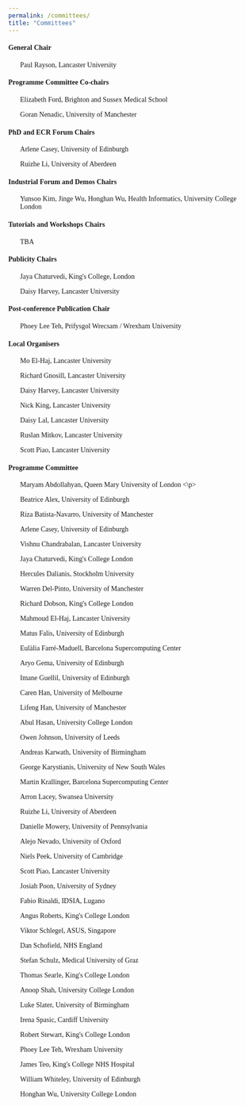 ```yaml
---
permalink: /committees/
title: "Committees"
---
```


<html>
 <meta name="viewport" content="width=device-width, initial-scale=1"> 
<head>
<style>
body {
    font-family: 'Akaya Telivigala';
} 
h1, h2, h3, h4, h5, h6 {
  font-family: 'Akaya Telivigala';
}
</style>
</head>
<body>

<h4>General Chair</h4> 
<ul>
<p>Paul Rayson, Lancaster University</p>
</ul>

<h4>Programme Committee Co-chairs</h4>
<ul>
<p>Elizabeth Ford, Brighton and Sussex Medical School</p>
<p>Goran Nenadic, University of Manchester</p>
</ul>

<h4>PhD and ECR Forum Chairs</h4>
<ul>
<p>Arlene Casey, University of Edinburgh</p>
<p>Ruizhe Li, University of Aberdeen</p>
</ul>
    
<h4>Industrial Forum and Demos Chairs</h4>
<ul>
<p>Yunsoo Kim, Jinge Wu, Honghan Wu, Health Informatics, University College London</p>
</ul>

<h4>Tutorials and Workshops Chairs</h4>   
<ul>
<p>TBA</p>
</ul>

<h4>Publicity Chairs</h4>
<ul>
<p>Jaya Chaturvedi, King's College, London</p>
<p>Daisy Harvey, Lancaster University</p>
</ul>

<h4>Post-conference Publication Chair</h4>
<ul>
<p>Phoey Lee Teh, Prifysgol Wrecsam / Wrexham University</p>
</ul>

<h4>Local Organisers</h4>
<ul>
<p>Mo El-Haj, Lancaster University</p>
      	<p>Richard Gnosill, Lancaster University</p>
      	<p>Daisy Harvey, Lancaster University</p>
      	<p>Nick King, Lancaster University</p>
      <p>Daisy Lal, Lancaster University</p>
<p>Ruslan Mitkov, Lancaster University</p>
<p>Scott Piao, Lancaster University</p>
</ul>

<h4>Programme Committee</h4>
<ul>
<p> Maryam Abdollahyan, Queen Mary University of London <\p>
<p> Beatrice Alex, University of Edinburgh </p>
<p> Riza Batista-Navarro, University of Manchester </p> 
<p> Arlene Casey, University of Edinburgh </p>
<p> Vishnu Chandrabalan, Lancaster University </p>
<p> Jaya Chaturvedi, King's College London </p>
<p> Hercules Dalianis, Stockholm University </p>
<p> Warren Del-Pinto, University of Manchester </p>
<p> Richard Dobson, King's College London </p>
<p> Mahmoud El-Haj, Lancaster University </p>
<p> Matus Falis, University of Edinburgh </p>
<p> Eulàlia Farré-Maduell, Barcelona Supercomputing Center </p>
<p> Aryo Gema, University of Edinburgh </p>
<p> Imane Guellil, University of Edinburgh </p>
<p> Caren Han, University of Melbourne </p>
<p> Lifeng Han, University of Manchester </p>
<p> Abul Hasan, University College London </p>
<p> Owen Johnson, University of Leeds </p>
<p> Andreas Karwath, University of Birmingham </p>
<p> George Karystianis, University of New South Wales </p>
<p> Martin Krallinger, Barcelona Supercomputing Center </p>
<p> Arron Lacey, Swansea University </p>
<p> Ruizhe Li, University of Aberdeen </p>
<p> Danielle Mowery, University of Pennsylvania </p>
<p> Alejo Nevado, University of Oxford </p>
<p> Niels Peek, University of Cambridge </p>
<p> Scott Piao, Lancaster University </p>
<p> Josiah Poon, University of Sydney </p>
<p> Fabio Rinaldi, IDSIA, Lugano </p>
<p> Angus Roberts, King's College London </p>
<p> Viktor Schlegel, ASUS, Singapore </p>
<p> Dan Schofield, NHS England </p>
<p> Stefan Schulz, Medical University of Graz </p>
<p> Thomas Searle, King's College London </p>
<p> Anoop Shah, University College London </p>
<p> Luke Slater, University of Birmingham </p>
<p> Irena Spasic, Cardiff University </p>
<p> Robert Stewart, King's College London </p>
<p> Phoey Lee Teh, Wrexham University </p>
<p> James Teo, King's College NHS Hospital </p>
<p> William Whiteley, University of Edinburgh </p>
<p> Honghan Wu, University College London </p>
<p></p>
</ul>

</body>
</html> 

